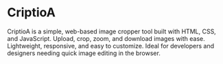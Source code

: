 # CriptioA
CriptioA is a simple, web-based image cropper tool built with HTML, CSS, and JavaScript. Upload, crop, zoom, and download images with ease. Lightweight, responsive, and easy to customize. Ideal for developers and designers needing quick image editing in the browser.
